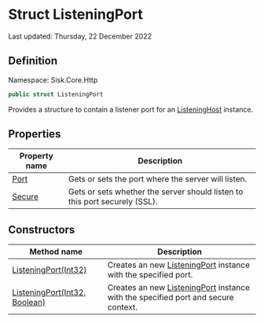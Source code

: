 # Struct ListeningPort
Last updated: Thursday, 22 December 2022

## Definition
Namespace: Sisk.Core.Http

```csharp
public struct ListeningPort
```

Provides a structure to contain a listener port for an [ListeningHost](/spec/Sisk/Core/Http/ListeningHost) instance.

## Properties

| Property name | Description |
| --- | --- |
| [Port](/spec/Sisk/Core/Http/ListeningPort/Port) | Gets or sets the port where the server will listen. | 
| [Secure](/spec/Sisk/Core/Http/ListeningPort/Secure) | Gets or sets whether the server should listen to this port securely (SSL). | 

## Constructors

| Method name | Description |
| --- | --- |
| [ListeningPort(Int32)](/spec/Sisk/Core/Http/ListeningPort/_ctor--Int32) | Creates an new [ListeningPort](/spec/Sisk/Core/Http/ListeningPort) instance with the specified port. | 
| [ListeningPort(Int32, Boolean)](/spec/Sisk/Core/Http/ListeningPort/_ctor--Int32-Boolean) | Creates an new [ListeningPort](/spec/Sisk/Core/Http/ListeningPort) instance with the specified port and secure context. | 

